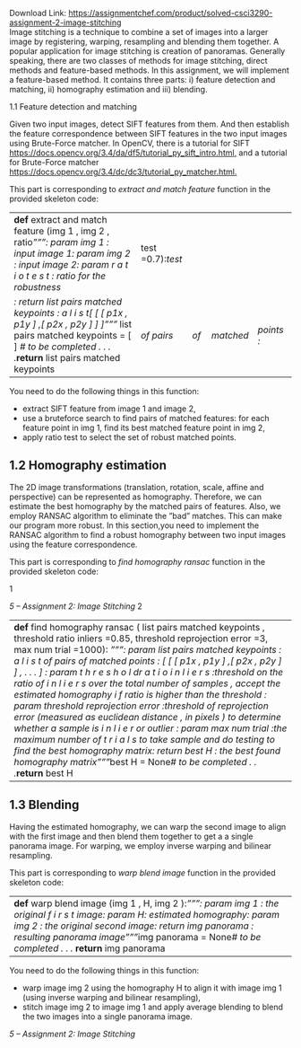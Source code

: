 Download Link: https://assignmentchef.com/product/solved-csci3290-assignment-2-image-stitching
<br>
Image stitching is a technique to combine a set of images into a larger image by registering, warping, resampling and blending them together. A popular application for image stitching is creation of panoramas. Generally speaking, there are two classes of methods for image stitching, direct methods and feature-based methods. In this assignment, we will implement a feature-based method. It contains three parts: i) feature detection and matching, ii) homography estimation and iii) blending.

1.1         Feature detection and matching

Given two input images, detect SIFT features from them. And then establish the feature correspondence between SIFT features in the two input images using Brute-Force matcher. In OpenCV, there is a tutorial for SIFT <a href="https://docs.opencv.org/3.4/da/df5/tutorial_py_sift_intro.html">https://docs.opencv.org/3.4/da/df5/tutorial_py_sift_intro.html</a><a href="https://docs.opencv.org/3.4/da/df5/tutorial_py_sift_intro.html">,</a> and a tutorial for Brute-Force matcher <a href="https://docs.opencv.org/3.4/dc/dc3/tutorial_py_matcher.html">https://docs.opencv.org/3.4/dc/dc3/tutorial_py_matcher.html</a><a href="https://docs.opencv.org/3.4/dc/dc3/tutorial_py_matcher.html">.</a>

This part is corresponding to <em>extract and match feature </em>function in the provided skeleton code:

<table width="0">

 <tbody>

  <tr>

   <td width="421">                        <strong>def </strong>extract and match feature (img 1 ,               img 2 ,      ratio<em>”””</em><em>: param img 1 :        input      image 1</em><em>: param img 2 :        input      image 2</em><em>: param     r a t i o t e s t :      ratio      for     the              robustness</em></td>

   <td width="79">test =0.7):<em>test</em></td>

   <td width="23"></td>

   <td width="65"></td>

   <td width="63"></td>

  </tr>

  <tr>

   <td width="421">                         <em>: return             list </em><em>pairs </em><em>matched </em><em>keypoints :           a     l i s t</em><em>[ [ [ p1x , p1y ] ,[ p2x , p2y ] ] ]</em><em>””” </em>list pairs matched keypoints = [ ] <em># to be completed . . . .</em><strong>return </strong>list pairs matched keypoints</td>

   <td width="79"><em>of             pairs</em></td>

   <td width="23"><em>of</em></td>

   <td width="65"><em>matched</em></td>

   <td width="63"><em>points :</em></td>

  </tr>

 </tbody>

</table>

You need to do the following things in this function:

<ul>

 <li>extract SIFT feature from image 1 and image 2,</li>

 <li>use a bruteforce search to find pairs of matched features: for each feature point in img 1, find its best matched feature point in img 2,</li>

 <li>apply ratio test to select the set of robust matched points.</li>

</ul>

<h2>1.2         Homography estimation</h2>

The 2D image transformations (translation, rotation, scale, affine and perspective) can be represented as homography. Therefore, we can estimate the best homography by the matched pairs of features. Also, we employ RANSAC algorithm to eliminate the ”bad” matches. This can make our program more robust. In this section,you need to implement the RANSAC algorithm to find a robust homography between two input images using the feature correspondence.

This part is corresponding to <em>find homography ransac </em>function in the provided skeleton code:

1

<em>5 – Assignment 2: Image Stitching                                                                                                                                                        </em>2

<table width="0">

 <tbody>

  <tr>

   <td width="651"><strong>def </strong>find homography ransac ( list pairs matched keypoints , threshold ratio inliers =0.85, threshold reprojection error =3, max num trial =1000): <em>”””</em><em>: param list </em><em>pairs matched keypoints : a l i s t of pairs of matched points : [ [ [ p1x , p1y ] ,[ p2x , p2y ] ] , . . . ] : param t h r e s h o l dr a t i o i n l i e r s :</em><em>threshold on the ratio of i n l i e r s over the total number of samples , accept the estimated homography i f ratio is higher than the threshold : param threshold </em><em>reprojection </em><em>error :</em><em>threshold of reprojection error (measured as euclidean distance , in pixels ) to determine whether a sample is i n l i e r or outlier : param max num trial :</em><em>the maximum number of t r i a l s to take sample and do testing to find the best homography matrix</em><em>: return      best </em><em>H :     the     best        found homography        matrix</em><em>”””</em>best H = None<em># to     be     completed      . . .</em><strong>return </strong>best H</td>

  </tr>

 </tbody>

</table>

<h2>1.3         Blending</h2>

Having the estimated homography, we can warp the second image to align with the first image and then blend them together to get a a single panorama image. For warping, we employ inverse warping and bilinear resampling.

This part is corresponding to <em>warp </em><em>blend image </em>function in the provided skeleton code:

<table width="0">

 <tbody>

  <tr>

   <td width="651"><strong>def </strong>warp blend image (img 1 , H,                   img 2 ):<em>”””</em><em>: param img 1 :       the       original       f i r s t    image</em><em>: param H:        estimated       homography</em><em>: param img 2 :       the       original       second     image</em><em>: return        img panorama :         resulting            panorama image</em><em>”””</em>img panorama = None<em># to be completed . . . </em><strong>return </strong>img panorama</td>

  </tr>

 </tbody>

</table>

You need to do the following things in this function:

<ul>

 <li>warp image img 2 using the homography H to align it with image img 1 (using inverse warping and bilinear resampling),</li>

 <li>stitch image img 2 to image img 1 and apply average blending to blend the two images into a single panorama image.</li>

</ul>

<em>5 – Assignment 2: Image Stitching</em>